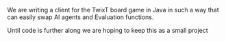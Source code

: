 We are writing a client for the TwixT board game in Java in such a way that can easily swap AI agents and Evaluation functions.

Until code is further along we are hoping to keep this as a small project
